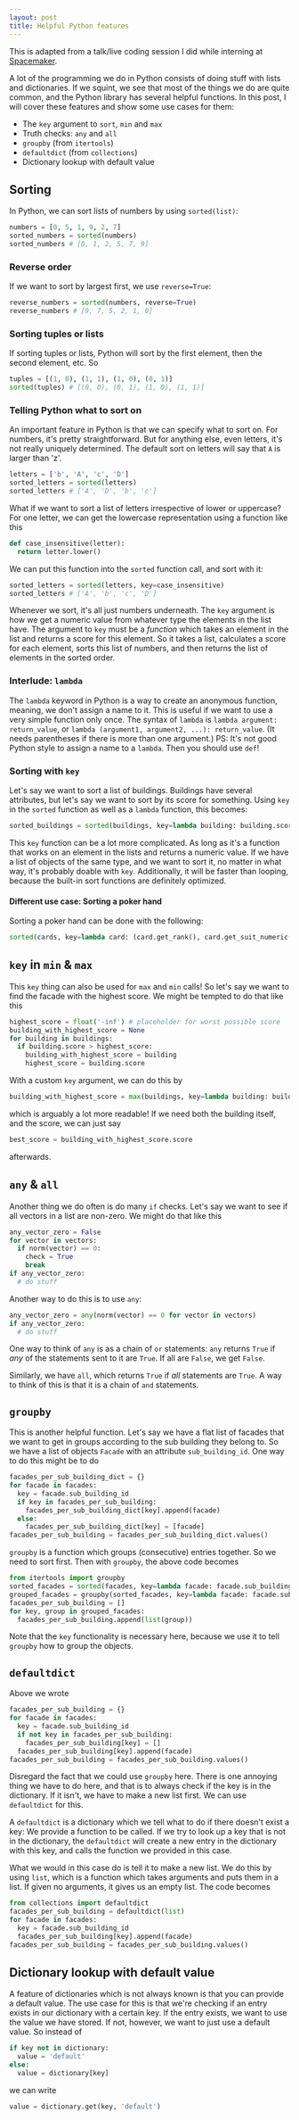 ```yaml
---
layout: post
title: Helpful Python features
---
```


This is adapted from a talk/live coding session I did while interning at [Spacemaker](http://spacemaker.ai).

A lot of the programming we do in Python consists of doing stuff with lists and dictionaries. If we squint, we see that most of the things we do are quite common, and the Python library has several helpful functions. In this post, I will cover these features and show some use cases for them:

- The `key` argument to `sort`, `min` and `max`
- Truth checks: `any` and `all`
- `groupby` (from `itertools`)
- `defaultdict` (from `collections`)
- Dictionary lookup with default value

## Sorting

In Python, we can sort lists of numbers by using `sorted(list)`:

```python
numbers = [0, 5, 1, 9, 2, 7]
sorted_numbers = sorted(numbers)
sorted_numbers # [0, 1, 2, 5, 7, 9]
```

### Reverse order
If we want to sort by largest first, we use `reverse=True`:

```python
reverse_numbers = sorted(numbers, reverse=True)
reverse_numbers # [9, 7, 5, 2, 1, 0]
```

### Sorting tuples or lists
If sorting tuples or lists, Python will sort by the first element, then the second element, etc. So

```python
tuples = [(1, 0), (1, 1), (1, 0), (0, 1)]
sorted(tuples) # [(0, 0), (0, 1), (1, 0), (1, 1)]
```

### Telling Python what to sort on
An important feature in Python is that we can specify what to sort on. For numbers, it's pretty straightforward. But for anything else, even letters, it's not really uniquely determined. The default sort on letters will say that `A` is larger than 'z'.

```python
letters = ['b', 'A', 'c', 'D']
sorted_letters = sorted(letters)
sorted_letters # ['A', 'D', 'b', 'c']
```
What if we want to sort a list of letters irrespective of lower or uppercase?
For one letter, we can get the lowercase representation using a function like this

```python
def case_insensitive(letter):
  return letter.lower()
```
We can put this function into the `sorted` function call, and sort with it:

```python
sorted_letters = sorted(letters, key=case_insensitive)
sorted_letters # ['A', 'b', 'c', 'D']
```

Whenever we sort, it's all just numbers underneath. The `key` argument is how we get a numeric value from whatever type the elements in the list have. The argument to `key` must be a _function_ which takes an element in the list and returns a score for this element. So it takes a list, calculates a score for each element, sorts this list of numbers, and then returns the list of elements in the sorted order.

### Interlude: `lambda`
The `lambda` keyword in Python is a way to create an anonymous function, meaning, we don't assign a name to it. This is useful if we want to use a very simple function only once. The syntax of `lambda` is `lambda argument: return_value`, or `lambda (argument1, argument2, ...): return_value`. (It needs parentheses if there is more than one argument.) PS: It's not good Python style to assign a name to a `lambda`. Then you should use `def`!

### Sorting with `key`
Let's say we want to sort a list of buildings. Buildings have several attributes, but let's say we want to sort by its score for something. Using `key` in the `sorted` function as well as a `lambda` function, this becomes:

```python
sorted_buildings = sorted(buildings, key=lambda building: building.score)
```

This `key` function can be a lot more complicated. As long as it's a function that works on an element in the lists and returns a numeric value. If we have a list of objects of the same type, and we want to sort it, no matter in what way, it's probably doable with `key`. Additionally, it will be faster than looping, because the built-in sort functions are definitely optimized.

#### Different use case: Sorting a poker hand
Sorting a poker hand can be done with the following:

```python
sorted(cards, key=lambda card: (card.get_rank(), card.get_suit_numeric()))
```

## `key` in `min` & `max`
This `key` thing can also be used for `max` and `min` calls! So let's say we want to find the facade with the highest score. We might be tempted to do that like this

```python
highest_score = float('-inf') # placeholder for worst possible score
building_with_highest_score = None
for building in buildings:
  if building.score > highest_score:
    building_with_highest_score = building
    highest_score = building.score
```
With a custom `key` argument, we can do this by

```python
building_with_highest_score = max(buildings, key=lambda building: building.score)
```
which is arguably a lot more readable! If we need both the building itself, and the score, we can just say

```python
best_score = building_with_highest_score.score
```
afterwards.

## `any` & `all`

Another thing we do often is do many `if` checks. Let's say we want to see if all vectors in a list are non-zero. We might do that like this

```python
any_vector_zero = False
for vector in vectors:
  if norm(vector) == 0:
    check = True
    break
if any_vector_zero:
  # do stuff
```
Another way to do this is to use `any`:

```python
any_vector_zero = any(norm(vector) == 0 for vector in vectors)
if any_vector_zero:
  # do stuff
```

One way to think of `any` is as a chain of `or` statements: `any` returns `True` if _any_ of the statements sent to it are `True`. If all are `False`, we get `False`.

Similarly, we have `all`, which returns `True` if _all_ statements are `True`. A way to think of this is that it is a chain of `and` statements.

## `groupby`

This is another helpful function. Let's say we have a flat list of facades that we want to get in groups according to the sub building they belong to. So we have a list of objects `Facade` with an attribute `sub_building_id`. One way to do this might be to do

```python
facades_per_sub_building_dict = {}
for facade in facades:
  key = facade.sub_building_id
  if key in facades_per_sub_building:
    facades_per_sub_building_dict[key].append(facade)
  else:
    facades_per_sub_building_dict[key] = [facade]
facades_per_sub_building = facades_per_sub_building_dict.values()
```

`groupby` is a function which groups (consecutive) entries together. So we need to sort first. Then with `groupby`, the above code becomes

```python
from itertools import groupby
sorted_facades = sorted(facades, key=lambda facade: facade.sub_building_id)
grouped_facades = groupby(sorted_facades, key=lambda facade: facade.sub_building_id)
facades_per_sub_building = []
for key, group in grouped_facades:
  facades_per_sub_building.append(list(group))
```
Note that the `key` functionality is necessary here, because we use it to tell `groupby` how to group the objects.

## `defaultdict`

Above we wrote

```python
facades_per_sub_building = {}
for facade in facades:
  key = facade.sub_building_id
  if not key in facades_per_sub_building:
    facades_per_sub_building[key] = []
  facades_per_sub_building[key].append(facade)
facades_per_sub_building = facades_per_sub_building.values()
```
Disregard the fact that we could use `groupby` here.
There is one annoying thing we have to do here, and that is to always check if the key is in the dictionary. If it isn't, we have to make a new list first. We can use `defaultdict` for this.

A `defaultdict` is a dictionary which we tell what to do if there doesn't exist a key: We provide a function to be called. If we try to look up a key that is not in the dictionary, the `defaultdict` will create a new entry in the dictionary with this key, and calls the function we provided in this case.

What we would in this case do is tell it to make a new list. We do this by using `list`, which is a function which takes arguments and puts them in a list. If given no arguments, it gives us an empty list. The code becomes

```python
from collections import defaultdict
facades_per_sub_building = defaultdict(list)
for facade in facades:
  key = facade.sub_building_id
  facades_per_sub_building[key].append(facade)
facades_per_sub_building = facades_per_sub_building.values()
```

## Dictionary lookup with default value

A feature of dictionaries which is not always known is that you can provide a default value. The use case for this is that we're checking if an entry exists in our dictionary with a certain key. If the entry exists, we want to use the value we have stored. If not, however, we want to just use a default value. So instead of

```python
if key not in dictionary:
  value = 'default'
else:
  value = dictionary[key]
```
we can write

```python
value = dictionary.get(key, 'default')
```
